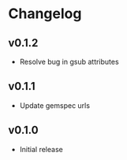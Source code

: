 # Changelog

v0.1.2
-------------
* Resolve bug in gsub attributes

v0.1.1
-------------
* Update gemspec urls

v0.1.0
-------------
* Initial release
